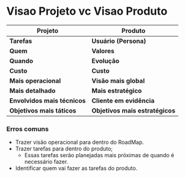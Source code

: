 # Visao Projeto vc Visao Produto


| **Projeto**                   | **Produto**               |
|-------------------------------|---------------------------|
| **Tarefas**                   | **Usuário (Persona)**     |
| **Quem**                      | **Valores**               |
| **Quando**                    | **Evolução**              |
| **Custo**                     | **Custo**                 |
| **Mais operacional**          | **Visão mais global**     |
| **Mais detalhado**            | **Mais estratégico**      |
| **Envolvidos mais técnicos**  | **Cliente em evidência**  |
| **Objetivos mais táticos**    | **Objetivos mais estratégicos** |

### Erros comuns
* Trazer visão operacional para dentro do RoadMap.
* Trazer tarefas para dentro do produto;
  * Essas tarefas serão planejadas mais próximas de quando é necessário fazer.
* Identificar quem vai fazer as tarefas do produto.

